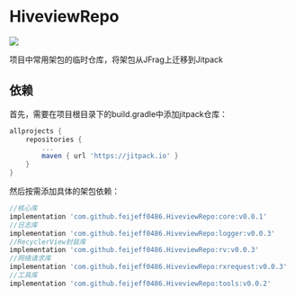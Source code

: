 # HiveviewRepo
[![](https://jitpack.io/v/feijeff0486/HiveviewRepo.svg)](https://jitpack.io/#feijeff0486/HiveviewRepo)

项目中常用架包的临时仓库，将架包从JFrag上迁移到Jitpack

## 依赖
首先，需要在项目根目录下的build.gradle中添加jitpack仓库：
```groovy
allprojects {
    repositories {
        ...
        maven { url 'https://jitpack.io' }
    }
}
```

然后按需添加具体的架包依赖：
```groovy
//核心库
implementation 'com.github.feijeff0486.HiveviewRepo:core:v0.0.1'
//日志库
implementation 'com.github.feijeff0486.HiveviewRepo:logger:v0.0.3'
//RecyclerView封装库
implementation 'com.github.feijeff0486.HiveviewRepo:rv:v0.0.3'
//网络请求库
implementation 'com.github.feijeff0486.HiveviewRepo:rxrequest:v0.0.3'
//工具库
implementation 'com.github.feijeff0486.HiveviewRepo:tools:v0.0.2'
```